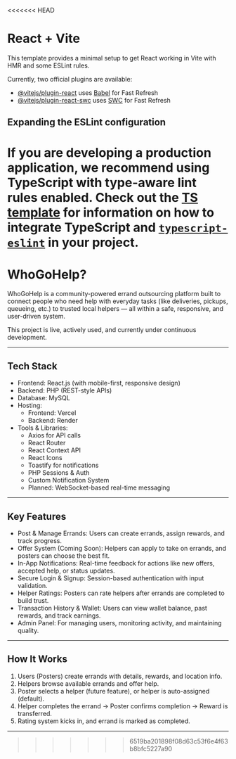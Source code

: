 <<<<<<< HEAD
# React + Vite

This template provides a minimal setup to get React working in Vite with HMR and some ESLint rules.

Currently, two official plugins are available:

- [@vitejs/plugin-react](https://github.com/vitejs/vite-plugin-react/blob/main/packages/plugin-react) uses [Babel](https://babeljs.io/) for Fast Refresh
- [@vitejs/plugin-react-swc](https://github.com/vitejs/vite-plugin-react/blob/main/packages/plugin-react-swc) uses [SWC](https://swc.rs/) for Fast Refresh

## Expanding the ESLint configuration

If you are developing a production application, we recommend using TypeScript with type-aware lint rules enabled. Check out the [TS template](https://github.com/vitejs/vite/tree/main/packages/create-vite/template-react-ts) for information on how to integrate TypeScript and [`typescript-eslint`](https://typescript-eslint.io) in your project.
=======
# WhoGoHelp?

WhoGoHelp is a community-powered errand outsourcing platform built to connect people who need help with everyday tasks (like deliveries, pickups, queueing, etc.) to trusted local helpers — all within a safe, responsive, and user-driven system.

This project is live, actively used, and currently under continuous development.

---

##  Tech Stack

- Frontend: React.js (with mobile-first, responsive design)
- Backend: PHP (REST-style APIs)
- Database: MySQL
- Hosting:
  - Frontend: Vercel
  - Backend: Render
- Tools & Libraries:
  - Axios for API calls
  - React Router
  - React Context API
  - React Icons
  - Toastify for notifications
  - PHP Sessions & Auth
  - Custom Notification System
  - Planned: WebSocket-based real-time messaging

---

## Key Features

- Post & Manage Errands: Users can create errands, assign rewards, and track progress.
- Offer System (Coming Soon): Helpers can apply to take on errands, and posters can choose the best fit.
- In-App Notifications: Real-time feedback for actions like new offers, accepted help, or status updates.
- Secure Login & Signup: Session-based authentication with input validation.
- Helper Ratings: Posters can rate helpers after errands are completed to build trust.
- Transaction History & Wallet: Users can view wallet balance, past rewards, and track earnings.
- Admin Panel: For managing users, monitoring activity, and maintaining quality.

---

## How It Works

1. Users (Posters) create errands with details, rewards, and location info.
2. Helpers browse available errands and offer help.
3. Poster selects a helper (future feature), or helper is auto-assigned (default).
4. Helper completes the errand → Poster confirms completion → Reward is transferred.
5. Rating system kicks in, and errand is marked as completed.

---




>>>>>>> 6519ba201898f08d63c53f6e4f63b8bfc5227a90
